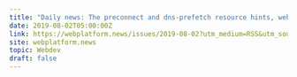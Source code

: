 ```yaml
---
title: "Daily news: The preconnect and dns-prefetch resource hints, webhint browser extension, bypassing the browser’s HTTP cache."
date: 2019-08-02T05:00:00Z
link: https://webplatform.news/issues/2019-08-02?utm_medium=RSS&utm_source=hune
site: webplatform.news
topic: Webdev
draft: false
---
```

